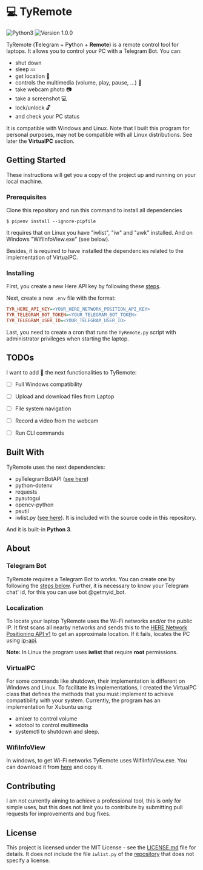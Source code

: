 # :computer: TyRemote
![Python3](https://img.shields.io/badge/language-Python3-blue) ![Version 1.0.0](https://img.shields.io/badge/version-1.0.0-green)

TyRemote (**T**elegram + P**y**thon + **Remote**) is a remote control tool for laptops.
It allows you to control your PC with a Telegram Bot. You can:
* shut down
* sleep :zzz:
* get location :pushpin:
* controls the multimedia (volume, play, pause, ...) :musical_note:
* take webcam photo :camera:
* take a screenshot :computer:
* lock/unlock :unlock:
* and check your PC status

It is compatible with Windows and Linux. Note that I built this program for personal purposes, may not be compatible with all Linux distributions. See later the **VirtualPC** section.

## Getting Started

These instructions will get you a copy of the project up and running on your local machine.

### Prerequisites

Clone this repository and run this command to install all dependencies

```
$ pipenv install --ignore-pipfile
```

It requires that on Linux you have "iwlist", "iw" and "awk" installed. And on Windows "WifiInfoView.exe" (see below). 

Besides, it is required to have installed the dependencies related to the implementation of VirtualPC.

### Installing
First, you create a new Here API key by following these [steps](https://developer.here.com/documentation/identity-access-management/dev_guide/topics/plat-using-apikeys.html).

Next, create a new `.env` file with the format:
```ini
TYR_HERE_API_KEY=<YOUR_HERE_NETWORK_POSITION_API_KEY>
TYR_TELEGRAM_BOT_TOKEN=<YOUR_TELEGRAM_BOT_TOKEN>
TYR_TELEGRAM_USER_ID=<YOUR_TELEGRAM_USER_ID>
```
Last, you need to create a cron that runs the `TyRemote.py` script with administrator privileges when starting the laptop.


## TODOs
I want to add :thinking: the next functionalities to TyRemote:
- [ ] Full Windows compatibility
- [ ] Upload and download files from Laptop
- [ ] File system navigation
- [ ] Record a video from the webcam
- [ ] Run CLI commands


## Built With
TyRemote uses the next dependencies:
* pyTelegramBotAPI ([see here](https://github.com/eternnoir/pyTelegramBotAPI))
* python-dotenv
* requests
* pyautogui
* opencv-python
* psutil
* iwlist.py ([see here](https://github.com/iancoleman/python-iwlist)). It is included with the source code in this repository.

And it is built-in **Python 3**.


## About
### Telegram Bot
TyRemote requires a Telegram Bot to works. You can create one by following the [steps below](https://core.telegram.org/bots#6-botfather). Further, it is necessary to know your
Telegram chat' id, for this you can use bot @getmyid_bot.

### Localization
To locate your laptop TyRemote uses the Wi-Fi networks and/or the public IP. It first scans all nearby networks and sends this to the [HERE Network Positioning API v1](https://developer.here.com/documentation/positioning/dev_guide/topics/request-first-locate.html) to get an approximate location. If it fails, locates the PC using [ip-api](https://ip-api.com/). 

**Note:** In Linux the program uses **iwlist** that require **root** permissions.

### VirtualPC
For some commands like shutdown, their implementation is different on Windows and Linux. To facilitate its implementations, I created the VirtualPC class that defines the methods that you must implement to achieve compatibility with your system.
Currently, the program has an implementation for Xubuntu using:
* amixer to control volume
* xdotool to control multimedia
* systemctl to shutdown and sleep.


### WifiInfoView
In windows, to get Wi-Fi networks TyRemote uses WifiInfoView.exe. You can download it from [here](https://www.nirsoft.net/utils/wifi_information_view.html) and copy it.

## Contributing

I am not currently aiming to achieve a professional tool, this is only for simple uses, but this does not limit you to contribute by submitting pull requests for improvements and bug fixes.
## License

This project is licensed under the MIT License - see the [LICENSE.md](LICENSE.md) file for details.
It does not include the file `iwlist.py` of the [repository](https://github.com/iancoleman/python-iwlist) that does not specify a license.


